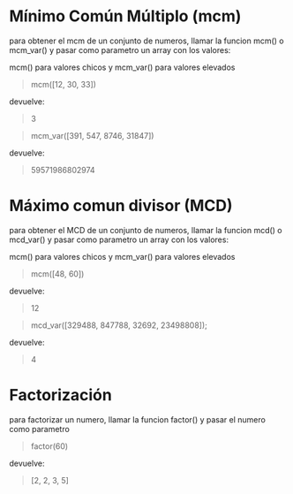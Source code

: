 # Mínimo Común Múltiplo (mcm)

para obtener el mcm de un conjunto de numeros, llamar la funcion mcm() o mcm_var() y pasar como parametro un array con los valores:

mcm() para valores chicos y mcm_var() para valores elevados

>mcm([12, 30, 33])

devuelve:
>3

>mcm_var([391, 547, 8746, 31847])

devuelve:
>59571986802974

# Máximo comun divisor (MCD)

para obtener el MCD de un conjunto de numeros, llamar la funcion mcd() o mcd_var() y pasar como parametro un array con los valores:

mcm() para valores chicos y mcm_var() para valores elevados

>mcm([48, 60])

devuelve:
>12

>mcd_var([329488, 847788, 32692, 23498808]);

devuelve:
>4

# Factorización

para factorizar un numero, llamar la funcion factor() y pasar el numero como parametro
>factor(60)

devuelve:
>[2, 2, 3, 5]
